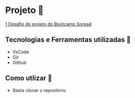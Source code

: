 # Projeto 🚀
[1 Desafio de projeto do Bootcamp Spread](/Modulos.md)

## Tecnologias e Ferramentas utilizadas 🤖
- VsCode
- Git
- Github

## Como utlizar 🥇
- Basta clonar o repositório
